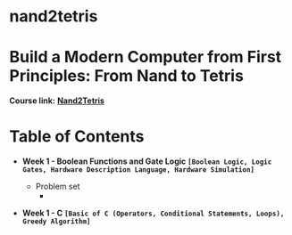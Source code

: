 # nand2tetris

# Build a Modern Computer from First Principles: From Nand to Tetris

**Course link:** **[Nand2Tetris](https://www.nand2tetris.org/)**<br/>

# Table of Contents 

* **Week 1 - Boolean Functions and Gate Logic ```[Boolean Logic, Logic Gates, Hardware Description Language, Hardware Simulation]```**
  * Problem set
    * **[]()**

* **Week 1 - C ```[Basic of C (Operators, Conditional Statements, Loops), Greedy Algorithm]```**
